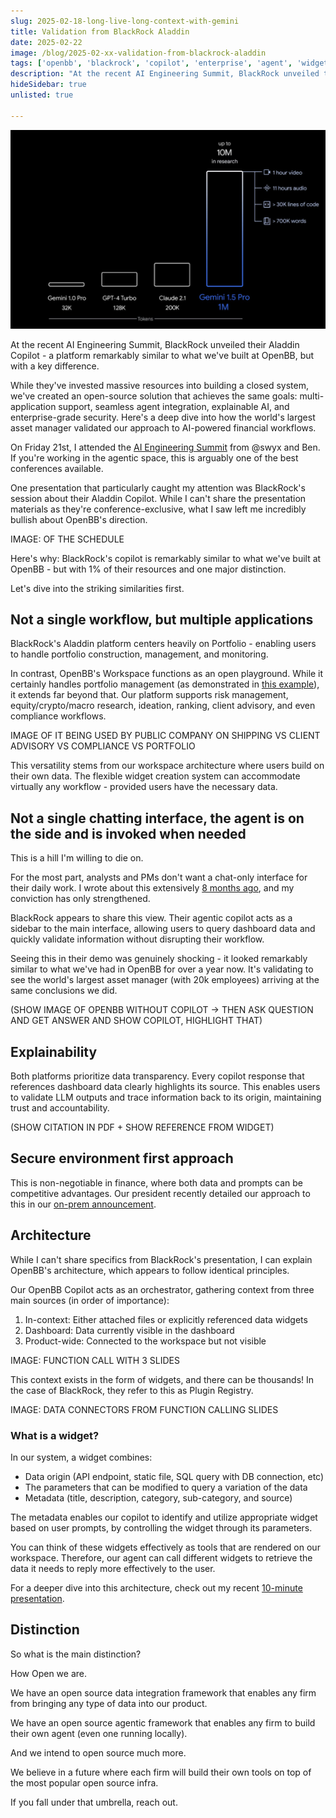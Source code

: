 ```yaml
---
slug: 2025-02-18-long-live-long-context-with-gemini
title: Validation from BlackRock Aladdin
date: 2025-02-22
image: /blog/2025-02-xx-validation-from-blackrock-aladdin
tags: ['openbb', 'blackrock', 'copilot', 'enterprise', 'agent', 'widgets', 'architecture', 'open-source', 'finance', 'portfolio', 'security']
description: "At the recent AI Engineering Summit, BlackRock unveiled their Aladdin Copilot - a platform remarkably similar to what we've built at OpenBB, but with a key difference. While they've invested massive resources into building a closed system, we've created an open-source solution that achieves the same goals: multi-application support, seamless agent integration, explainable AI, and enterprise-grade security. Here's a deep dive into how the world's largest asset manager validated our approach to AI-powered financial workflows."
hideSidebar: true
unlisted: true

---
```


<p align="center">
    <img width="900" src="/blog/2025-02-18-long-live-long-context-with-gemini.png" />
</p>

At the recent AI Engineering Summit, BlackRock unveiled their Aladdin Copilot - a platform remarkably similar to what we've built at OpenBB, but with a key difference.

While they've invested massive resources into building a closed system, we've created an open-source solution that achieves the same goals: multi-application support, seamless agent integration, explainable AI, and enterprise-grade security. Here's a deep dive into how the world's largest asset manager validated our approach to AI-powered financial workflows.

<!-- truncate -->

<div style={{borderTop: '1px solid #0088CC', margin: '1.5em 0'}} />

On Friday 21st, I attended the [AI Engineering Summit](https://www.ai.engineer/summit/2025) from @swyx and Ben. If you're working in the agentic space, this is arguably one of the best conferences available.

One presentation that particularly caught my attention was BlackRock's session about their Aladdin Copilot. While I can't share the presentation materials as they're conference-exclusive, what I saw left me incredibly bullish about OpenBB's direction.

IMAGE: OF THE SCHEDULE

Here's why: BlackRock's copilot is remarkably similar to what we've built at OpenBB - but with 1% of their resources and one major distinction.

Let's dive into the striking similarities first.


## Not a single workflow, but multiple applications

BlackRock's Aladdin platform centers heavily on Portfolio - enabling users to handle portfolio construction, management, and monitoring.

In contrast, OpenBB's Workspace functions as an open playground. While it certainly handles portfolio management (as demonstrated in [this example](https://www.youtube.com/watch?v=K80ayaZYyk4)), it extends far beyond that. Our platform supports risk management, equity/crypto/macro research, ideation, ranking, client advisory, and even compliance workflows.

IMAGE OF IT BEING USED BY PUBLIC COMPANY ON SHIPPING VS CLIENT ADVISORY VS COMPLIANCE VS PORTFOLIO

This versatility stems from our workspace architecture where users build on their own data. The flexible widget creation system can accommodate virtually any workflow - provided users have the necessary data.


## Not a single chatting interface, the agent is on the side and is invoked when needed

This is a hill I'm willing to die on.

For the most part, analysts and PMs don't want a chat-only interface for their daily work. I wrote about this extensively [8 months ago](https://openbb.co/blog/why-chat-only-ai-financial-assistants-are-not-the-answer-you-might-think-they-are), and my conviction has only strengthened.

BlackRock appears to share this view. Their agentic copilot acts as a sidebar to the main interface, allowing users to query dashboard data and quickly validate information without disrupting their workflow.

Seeing this in their demo was genuinely shocking - it looked remarkably similar to what we've had in OpenBB for over a year now. It's validating to see the world's largest asset manager (with 20k employees) arriving at the same conclusions we did.

(SHOW IMAGE OF OPENBB WITHOUT COPILOT -> THEN ASK QUESTION AND GET ANSWER AND SHOW COPILOT, HIGHLIGHT THAT)

## Explainability

Both platforms prioritize data transparency. Every copilot response that references dashboard data clearly highlights its source. This enables users to validate LLM outputs and trace information back to its origin, maintaining trust and accountability.

(SHOW CITATION IN PDF + SHOW REFERENCE FROM WIDGET)


## Secure environment first approach

This is non-negotiable in finance, where both data and prompts can be competitive advantages. Our president recently detailed our approach to this in our [on-prem announcement](https://openbb.co/blog/run-openbb-on-premises-and-be-in-control-of-your-data-and-UI).


## Architecture

While I can't share specifics from BlackRock's presentation, I can explain OpenBB's architecture, which appears to follow identical principles.

Our OpenBB Copilot acts as an orchestrator, gathering context from three main sources (in order of importance):

1. In-context: Either attached files or explicitly referenced data widgets
2. Dashboard: Data currently visible in the dashboard
3. Product-wide: Connected to the workspace but not visible

IMAGE: FUNCTION CALL WITH 3 SLIDES

This context exists in the form of widgets, and there can be thousands! In the case of BlackRock, they refer to this as Plugin Registry.

IMAGE: DATA CONNECTORS FROM FUNCTION CALLING SLIDES

### What is a widget?

In our system, a widget combines:

- Data origin (API endpoint, static file, SQL query with DB connection, etc)
- The parameters that can be modified to query a variation of the data
- Metadata (title, description, category, sub-category, and source)

The metadata enables our copilot to identify and utilize appropriate widget based on user prompts, by controlling the widget through its parameters.

You can think of these widgets effectively as tools that are rendered on our workspace. Therefore, our agent can call different widgets to retrieve the data it needs to reply more effectively to the user.

For a deeper dive into this architecture, check out my recent [10-minute presentation](https://www.youtube.com/watch?v=gH1mMtRa84Y).

## Distinction

So what is the main distinction?

How Open we are.

We have an open source data integration framework that enables any firm from bringing any type of data into our product.

We have an open source agentic framework that enables any firm to build their own agent (even one running locally).

And we intend to open source much more.

We believe in a future where each firm will build their own tools on top of the most popular open source infra.

If you fall under that umbrella, reach out.
